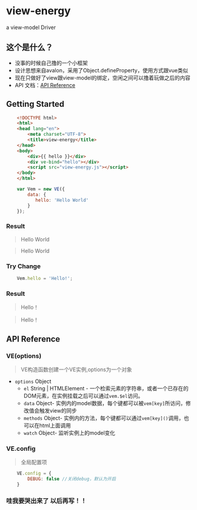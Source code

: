 # view-energy
a view-model Driver

## 这个是什么？
* 没事的时候自己撸的一个小框架
* 设计思想来自avalon，采用了Object.defineProperty，使用方式跟vue类似
* 现在只做好了view跟view-model的绑定，空闲之间可以撸着玩做之后的内容
* API 文档：[API Reference](https://github.com/alwaysloseall/view-energy#api-reference)

## Getting Started

```html
    <!DOCTYPE html>
    <html>
    <head lang="en">
        <meta charset="UTF-8">
        <title>view-energy</title>
    </head>
    <body>
        <div>{{ hello }}</div>
        <div ve-bind="hello"></div>
        <script src="view-energy.js"></script>
    </body>
    </html>
```

```javascript
    var Vem = new VE({
        data: {
           hello: 'Hello World'
        }
    });
```
### Result
> Hello World

> Hello World

### Try Change
```javascript
    Vem.hello = 'Hello!';
```

### Result
> Hello！

> Hello！


## API Reference
### VE(options)
> VE构造函数创建一个VE实例,options为一个对象
- ```options``` Object
    - ```el``` String | HTMLElement - 一个检索元素的字符串，或者一个已存在的DOM元素，在实例挂载之后可以通过```vem.$el```访问。
    - ```data``` Object-
    实例内的model数据，每个键都可以被```vem[key]```所访问，修改值会触发view的同步
    - ```methods``` Object-
    实例内的方法，每个键都可以通过```vem[key]()```调用，也可以在html上面调用
    - ```watch``` Object-
    监听实例上的model变化
### VE.config
> 全局配置项
```javascript
    VE.config = {
        DEBUG: false //关闭debug，默认为开启
    }
```
### 哇我要哭出来了 以后再写！！